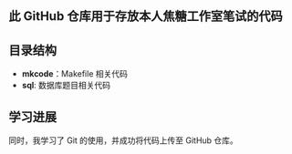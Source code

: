## 此 GitHub 仓库用于存放本人焦糖工作室笔试的代码

## 目录结构
- **mkcode**：Makefile 相关代码
- **sql**: 数据库题目相关代码

## 学习进展
同时，我学习了 Git 的使用，并成功将代码上传至 GitHub 仓库。
